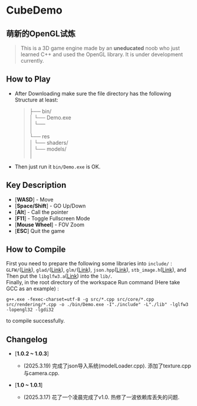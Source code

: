 # CubeDemo


## **萌新的OpenGL试炼**

> This is a 3D game engine made by an __uneducated__ noob who just learned C++ and used the OpenGL library. It is under development currently.

## How to Play

* After Downloading make sure the file directory has the following Structure at least:  
    > ├── bin/  
    > │    └── Demo.exe  
    > │    └── <DLL Libraries Files>  
    > │  
    > └── res  
    > │    └── shaders/<Shader Files>  
    > │    └── models/<Model Files>  
    > │  
* Then just run it `bin/Demo.exe` is OK.  

## Key Description

* [**WASD**] - Move
* [**Space/Shift**] - GO Up/Down
* [**Alt**] - Call the pointer
* [**F11**] - Toggle Fullscreen Mode
* [**Mouse Wheel**] - FOV Zoom
* [**ESC**] Quit the game

## How to Compile
First you need to prepare the following some libraries into `include/` : `GLFW/`(<a href="https://github.com/glfw/glfw" target="_blank">Link</a>), `glad/`(<a href="https://glad.dav1d.de/" target="_blank">Link</a>), `glm/`(<a href="https://github.com/g-truc/glm" target="_blank">Link</a>), `json.hpp`(<a href="https://github.com/nlohmann/json" target="_blank">Link</a>), `stb_image.h`(<a href="https://github.com/nothings/stb" target="_blank">Link</a>), and Then put the `libglfw3.a`(<a href="https://github.com/glfw/glfw" target="_blank">Link</a>) into the `lib/`.  
Finally, in the root directory of the workspace Run command (Here take GCC as an example) :
```
g++.exe -fexec-charset=utf-8 -g src/*.cpp src/core/*.cpp src/rendering/*.cpp -o ./bin/Demo.exe -I"./include" -L"./lib" -lglfw3 -lopengl32 -lgdi32
```
to compile successfully.


## Changelog
* [**1.0.2 ~ 1.0.3**]
     - (2025.3.19) 完成了json导入系统(modelLoader.cpp). 添加了texture.cpp与camera.cpp.
     
* [**1.0 ~ 1.0.1**] 
     - (2025.3.17) 花了一个凌晨完成了v1.0. 热修了一波依赖库丢失的问题.
